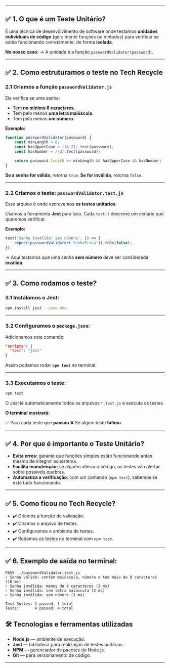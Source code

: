 
---

## ✅ **1. O que é um Teste Unitário?**

É uma técnica de desenvolvimento de software onde testamos **unidades individuais de código** (geralmente funções ou métodos) para verificar se estão funcionando corretamente, de forma **isolada**.

**No nosso caso:**
→ A unidade é a função `passwordValidator(password)`.

---

## ✅ **2. Como estruturamos o teste no Tech Recycle**

### **2.1 Criamos a função `passwordValidator.js`**

Ela verifica se uma senha:

* Tem **no mínimo 8 caracteres**.
* Tem pelo menos **uma letra maiúscula**.
* Tem pelo menos **um número**.

**Exemplo:**

```javascript
function passwordValidator(password) {
    const minLength = 8;
    const hasUpperCase = /[A-Z]/.test(password);
    const hasNumber = /\d/.test(password);

    return password.length >= minLength && hasUpperCase && hasNumber;
}
```

**Se a senha for válida**, retorna `true`.
**Se for inválida**, retorna `false`.

---

### **2.2 Criamos o teste: `passwordValidator.test.js`**

Esse arquivo é onde escrevemos **os testes unitários**.

Usamos a ferramenta **Jest** para isso.
Cada `test()` descreve um cenário que queremos verificar.

**Exemplo:**

```javascript
test('Senha inválida: sem número', () => {
    expect(passwordValidator('SenhaFraca')).toBe(false);
});
```

→ Aqui testamos que uma senha **sem número** deve ser considerada **inválida**.

---

## ✅ **3. Como rodamos o teste?**

### **3.1 Instalamos o Jest:**

```bash
npm install jest --save-dev
```

---

### **3.2 Configuramos o `package.json`**:

Adicionamos este comando:

```json
"scripts": {
  "test": "jest"
}
```

Assim podemos rodar **`npm test`** no terminal.

---

### **3.3 Executamos o teste:**

```bash
npm test
```

O Jest lê automaticamente todos os arquivos `*.test.js` e executa os testes.

**O terminal mostrará:**

✅ Para cada teste que **passou**
❌ Se algum teste **falhou**

---

## ✅ **4. Por que é importante o Teste Unitário?**

* **Evita erros:** garante que funções simples estão funcionando antes mesmo de integrar ao sistema.
* **Facilita manutenção:** se alguém alterar o código, os testes vão alertar sobre possíveis quebras.
* **Automatiza a verificação:** com um comando (`npm test`), sabemos se está tudo funcionando.

---

## ✅ **5. Como ficou no Tech Recycle?**

* ✔️ Criamos a função de validação.
* ✔️ Criamos o arquivo de testes.
* ✔️ Configuramos o ambiente de testes.
* ✔️ Rodamos os testes no terminal com `npm test`.

---

## ✅ **6. Exemplo de saída no terminal:**

```
PASS  ./passwordValidator.test.js
✓ Senha válida: contém maiúscula, número e tem mais de 8 caracteres (10 ms)
✓ Senha inválida: menos de 8 caracteres (3 ms)
✓ Senha inválida: sem letra maiúscula (2 ms)
✓ Senha inválida: sem número (1 ms)

Test Suites: 1 passed, 1 total
Tests:       4 passed, 4 total
```
## 🛠️ Tecnologias e ferramentas utilizadas

- **Node.js** — ambiente de execução.
- **Jest** — biblioteca para realização de testes unitários.
- **NPM** — gerenciador de pacotes do Node.js.
- **Git** — para versionamento de código.

---
